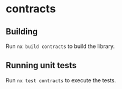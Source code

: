 # contracts

## Building

Run `nx build contracts` to build the library.

## Running unit tests

Run `nx test contracts` to execute the tests.
